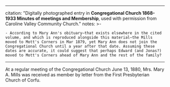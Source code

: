 
---
citation: "Digitally photographed entry in **Congregational Church 1868-1933 Minutes of meetings and Membership**, used with permission from Caroline Valley Community Church."
notes: >-

    - According to Mary Ann's obituary–that exists elsewhere in the cited volume, and which is reproduced alongside this material–the Mills moved to Mott's Corners in Mar 1879, yet Mary Ann does not join the Congregational Church until a year after that date. Assuming these dates are accurate, it could suggest that perhaps Edward (and Jonas?) moved to Mott's Corners ahead of Mary Ann and the rest of the family?  

---

At a regular meeting of the Congregational Church June 13, 1880, Mrs. Mary A. Mills was received as member by letter from the First Presbyterian Church of Corfu.
